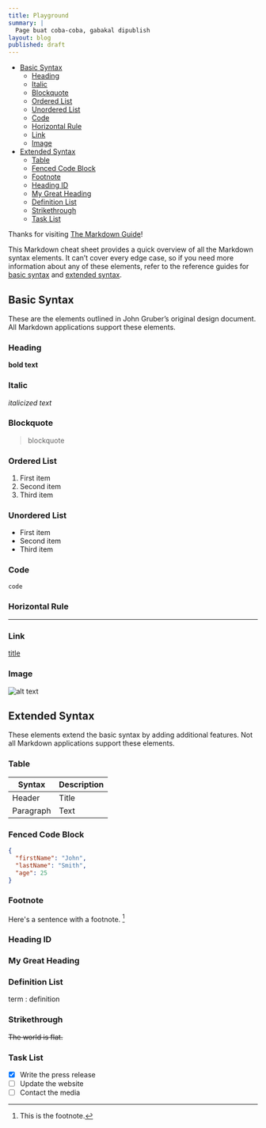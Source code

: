 ```yaml
---
title: Playground
summary: |  
  Page buat coba-coba, gabakal dipublish
layout: blog
published: draft
---
```


<div slot="toc">

- [Basic Syntax](#basic-syntax)
  - [Heading](#heading)
  - [Italic](#italic)
  - [Blockquote](#blockquote)
  - [Ordered List](#ordered-list)
  - [Unordered List](#unordered-list)
  - [Code](#code)
  - [Horizontal Rule](#horizontal-rule)
  - [Link](#link)
  - [Image](#image)
- [Extended Syntax](#extended-syntax)
  - [Table](#table)
  - [Fenced Code Block](#fenced-code-block)
  - [Footnote](#footnote)
  - [Heading ID](#heading-id)
  - [My Great Heading](#my-great-heading)
  - [Definition List](#definition-list)
  - [Strikethrough](#strikethrough)
  - [Task List](#task-list)

</div>



Thanks for visiting [The Markdown Guide](https://www.markdownguide.org)!

This Markdown cheat sheet provides a quick overview of all the Markdown syntax elements. It can’t cover every edge case, so if you need more information about any of these elements, refer to the reference guides for [basic syntax](https://www.markdownguide.org/basic-syntax) and [extended syntax](https://www.markdownguide.org/extended-syntax).

## Basic Syntax

These are the elements outlined in John Gruber’s original design document. All Markdown applications support these elements.

### Heading

<!-- # H1
## H2
### H3

### Bold -->

**bold text**

### Italic

*italicized text*

### Blockquote

> blockquote

### Ordered List

1. First item
2. Second item
3. Third item

### Unordered List

- First item
- Second item
- Third item

### Code

`code`

### Horizontal Rule

---

### Link

[title](https://www.example.com)

### Image

![alt text](image.jpg)

## Extended Syntax

These elements extend the basic syntax by adding additional features. Not all Markdown applications support these elements.

### Table

| Syntax | Description |
| ----------- | ----------- |
| Header | Title |
| Paragraph | Text |

### Fenced Code Block

```json
{
  "firstName": "John",
  "lastName": "Smith",
  "age": 25
}
```

### Footnote

Here's a sentence with a footnote. [^1]

[^1]: This is the footnote.

### Heading ID

### My Great Heading

### Definition List

term
: definition

### Strikethrough

~~The world is flat.~~

### Task List

- [x] Write the press release
- [ ] Update the website
- [ ] Contact the media
